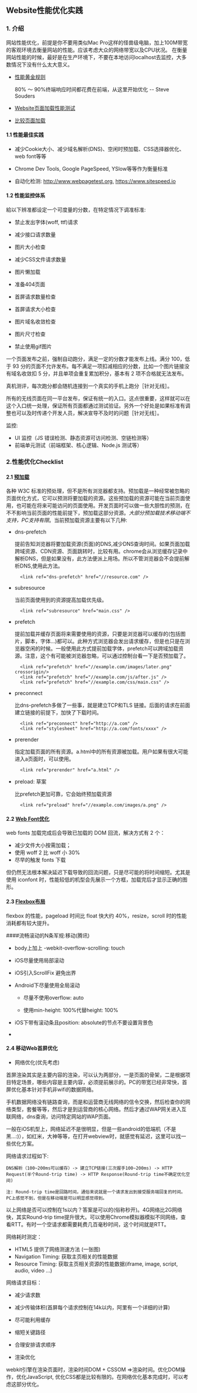 ## Website性能优化实践

### 1. 介绍

网站性能优化，前提是你不要用类似Mac Pro这样的怪兽级电脑，加上100M带宽的客观环境去衡量网站的性能。应该考虑大众的网络带宽以及CPU状况。
在衡量网站性能的时候，最好是在生产环境下，不要在本地访问localhost去监控，大多数情况下没有什么太大意义。

- [性能黄金规则](http://www.stevesouders.com/blog/2012/2/10/the-performance-golden-rule/)

    80% ～ 90%终端响应时间都花费在前端，从这里开始优化 -- Steve Souders
    

- [Website页面加载性能测试](http://webpagetest.org)

- [比较页面加载](http://whichloadsfaster.com)

#### 1.1 性能最佳实践

- 减少Cookie大小、减少域名解析(DNS)、空闲时预加载、CSS选择器优化、web font等等

- Chrome Dev Tools, Google PageSpeed, YSlow等等作为衡量标准

- 自动化检测: http://www.webpagetest.org, https://www.sitespeed.io

#### 1.2 性能监控体系

給以下辨准都设定一个可度量的分数，在特定情况下调准标准:

- 禁止发出字体(woff, ttf)请求

- 减少接口请求数量

- 图片大小检查

- 减少CSS文件请求数量

- 图片懒加载

- 准备404页面

- 首屏请求数量检查

- 首屏请求大小检查

- 图片域名收敛检查

- 图片尺寸检查

- 禁止使用gif图片

一个页面发布之前，强制自动跑分，满足一定的分数才能发布上线。满分 100，低于 93 分的页面不允许发布。每不满足一项扣减相应的分数，比如一个图片链接没有域名收敛扣 5 分，并且单项会重复累加积分，基本有 2 项不合格就无法发布。

真机测评，每次跑分都会随机连接到一个真实的手机上跑分［针对无线］。

所有的无线页面在同一平台发布，保证有统一的入口。这点很重要，这样就可以在这个入口统一处理，保证所有页面都通过测试验证。另外一个好处是如果标准有调整也可以及时传递个开发人员，解决宣导不及时的问题［针对无线］。


监控:

- UI 监控（JS 错误检测、静态资源可访问检测、空链检测等）
- 前端单元测试（前端框架、核心逻辑、Node.js 测试等）
    
### 2.性能优化Checklist

#### 2.1 [预加载](https://css-tricks.com/prefetching-preloading-prebrowsing/)

各种 W3C 标准的预处理，但不是所有浏览器都支持。预加载是一种经常被忽略的页面优化方式，它可以预测将要加载的资源。这些预加载的资源可能在当前页面使用，也可能在将来可能访问的页面使用。开发页面时可以做一些大胆性的预测，在不不影响当前页面的性能前提下，预加载这部分资源。*大部分预加载技术移动端不支持，PC支持有限*。当前预加载资源主要有以下几种:

* dns-prefetch

   提前告知浏览器将要加载资源(页面)的DNS,减少DNS查询时间。如果页面加载跨域资源、CDN资源、页面跳转时，比较有用。chrome会从浏览缓存记录中解析DNS，但是如果没有，此方法便派上用场。所以不管浏览器会不会提前解析DNS,使用此方法。
  
        <link ref="dns-prefetch" href="//resource.com" />
        
* subresource

   当前页面使用到的资源提高加载优先级。
   
        <link ref="subresource" href="main.css" />
        
* prefetch

    提前加载并缓存页面将来需要使用的资源，只要是浏览器可以缓存的(包括图片，脚本，字体...)都可以。此种方式浏览器会发出请求缓存，但是也只是在浏览器空闲的时候。一般使用此方式提前加载字体，prefetch可以跨域加载资源。注意，这个有可能被浏览器忽略，可以通过控制台看一下是否预加载了。
    
        <link ref="prefetch" href="//example.com/images/later.png" crossorigin/>
        <link ref="prefetch" href="//example.com/js/after.js" />
        <link ref="prefetch" href="//example.com/css/main.css" />
        
* preconnect

    比dns-prefetch多做了一些事，就是建立TCP和TLS 链接。后面的请求在前面建立链接的前提下，加快了下载时间。
    
        <link ref="preconnect" href="http://a.com" />
        <link ref="stylesheet" href="http://a.com/fonts/xxxx" />
        
* prerender

    指定加载页面的所有资源。a.html中的所有资源被加载。用户如果有很大可能进入a页面时，可以使用。
    
        <link ref="prerender" href="a.html" />

* preload: 草案

    比prefetch更加可靠，它会始终预加载资源
    
        <link ref="preload" href="//example.com/images/a.png" />

#### 2.2 [Web Font优化](http://velocityconf.com/devops-web-performance-ny-2015/public/schedule/detail/46234)

web fonts 加载完成后会导致已加载的 DOM 回流，解决方式有 2 个：

- 减少文件大小按需加载；
- 使用 woff 2 比 woff 小 30%
- 尽早的触发 fonts 下载

但仍然无法根本解决延迟下载导致的回流问题，只是尽可能的将时间缩短。尤其是使用 iconfont 时，性能较低的机型会先展示一个方框，加载完后才显示正确的图形。

#### 2.3 [Flexbox布局](http://velocityconf.com/devops-web-performance-ny-2015/public/schedule/detail/43921)

flexbox 的性能，pageload 时间比 float 快大约 40%，resize，scroll 时的性能消耗都有较大提升。

####流畅滚动的N条军规:移动(腾讯)

- body上加上 -webkit-overflow-scrolling: touch

- iOS尽量使用局部滚动

- iOS引入ScrollFix 避免出界

- Android下尽量使用全局滚动

	- 尽量不使用overflow: auto
	
	- 使用min-height: 100%代替height: 100%
	
- iOS下带有滚动条且position: absolute的节点不要设置背景色
- 
#### 2.4 移动Web首屏优化

- 网络优化(优先考虑)

首屏渲染其实是主要内容的渲染，可以认为两部分，一是页面的骨架，二是根据项目特定场景，哪些内容是主要内容，必须提前展示的。PC的带宽已经非常快，首屏优化基本针对手机非wifi的数据网络。

手机数据网络没有链路查询，而是和运营商无线网络的信令交换，然后检查你的网络类型，套餐等等，然后才是到运营商的核心网络。然后才通过WAP网关进入互联网络，dns查询，访问特定网站的WAP页面。

一般在iOS机型上，网络延迟不是很明显，但是一些android的低端机（不是黑...:)），如红米，大神等等，在打开webview时，就感觉有延迟，这里可以找一些优化方案。

网络请求过程如下:

	DNS解析（100~200ms可以缓存）-> 建立TCP链接(三次握手100~200ms) -> HTTP Request(半个Round-trip time) -> HTTP Response(Round-trip time不确定优化空间)
	
	注: Round-trip time是回路时间，通俗来说就是一个请求发出到接受服务端回复的时间。PC上感觉不到，但是在移动端是可以明显感觉得到。
	
以上网络是否可以控制在1s以内？答案是可以的(俗称秒开)。4G网络比2G网络快，其实Round-trip time提升很大。可以使用Chrome模拟器模拟不同网络，查看RTT。有时一个空请求都需要耗费几百毫秒时间，这个时间就是RTT。

网络耗时测定：

  - HTML5 提供了网络测速方法 (一张图)
  - Navigation Timing: 获取主页相关的性能数据
  - Resource Timing: 获取主页相关资源的性能数据(iframe, image, script, audio, video ...)

网络请求目标：

  - 减少请求数
  - 减少传输体积(首屏每个请求控制在14k以内，阿里有一个详细的计算)
  - 尽可能利用缓存
  - 缩短关键路径
  - 合理安排请求顺序

- 渲染优化

webkit引擎在渲染页面时，渲染时间DOM + CSSOM =>渲染时间。优化DOM操作，优化JavaScript, 优化CSS都是比较有限的。在网络优化基本完成时，可以考虑这部分优化。

